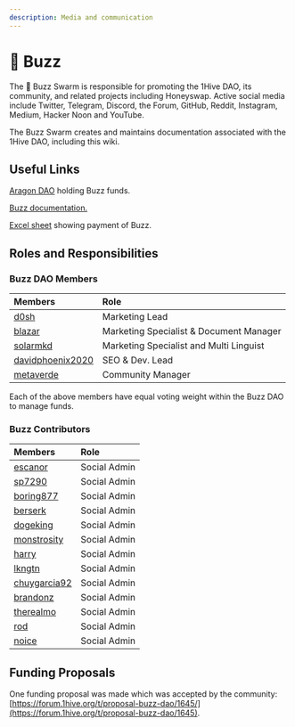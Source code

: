 ```yaml
---
description: Media and communication
---
```


# 🐝 Buzz

The 🐝 Buzz Swarm is responsible for promoting the 1Hive DAO, its community, and related projects including Honeyswap. Active social media include Twitter, Telegram, Discord, the Forum, GitHub, Reddit, Instagram, Medium, Hacker Noon and YouTube.

The Buzz Swarm creates and maintains documentation associated with the 1Hive DAO, including this wiki. 

## Useful Links

 [Aragon DAO](https://aragon.1hive.org/#/buzzdao/) holding Buzz funds.

 [Buzz documentation.](https://drive.google.com/file/d/1giD4QcVfHNUaAwcXWqEdV4jI2CUSQH24/view?usp=sharing)

 [Excel sheet](https://docs.google.com/spreadsheets/d/1UNrQMLVDWS-r7z6Z5MLNRSRP70f_gjbG5DYVceDLrXU/edit#gid=0) showing payment of Buzz.

## Roles and Responsibilities

### Buzz DAO Members

| Members | Role |
| :--- | :--- |
| [d0sh](https://forum.1hive.org/u/d0sh/summary) | Marketing Lead |
| [blazar](https://forum.1hive.org/u/blazar/summary) | Marketing Specialist & Document Manager |
| [solarmkd](https://forum.1hive.org/u/solarmkd/summary) | Marketing Specialist and Multi Linguist |
| [davidphoenix2020](https://forum.1hive.org/u/davidphoenix2020/summary) | SEO & Dev. Lead |
| [metaverde](https://forum.1hive.org/u/metaverde/summary) | Community Manager |

Each of the above members have equal voting weight within the Buzz DAO to manage funds.

### Buzz Contributors

| Members | Role |
| :--- | :--- |
| [escanor](https://forum.1hive.org/u/escanor/summary) | Social Admin |
| [sp7290](https://forum.1hive.org/u/sp7290/summary) | Social Admin |
| [boring877](https://forum.1hive.org/u/boring877/summary) | Social Admin |
| [berserk](https://forum.1hive.org/u/berserk/summary) | Social Admin |
| [dogeking](https://forum.1hive.org/u/dogeking/summary) | Social Admin |
| [monstrosity](https://forum.1hive.org/u/monstrosity/summary) | Social Admin |
| [harry](https://forum.1hive.org/u/harry/summary) | Social Admin |
| [lkngtn](https://forum.1hive.org/u/lkngtn) | Social Admin |
| [chuygarcia92](https://forum.1hive.org/u/chuygarcia92/summary) | Social Admin |
| [brandonz](https://forum.1hive.org/u/brandonz/summary) | Social Admin |
| [therealmo](https://forum.1hive.org/u/therealmo/summary) | Social Admin |
| [rod](https://forum.1hive.org/u/rod/summary) | Social Admin |
| [noice](https://forum.1hive.org/u/noice/summary) | Social Admin |

## Funding Proposals

One funding proposal was made which was accepted by the community:  
[https://forum.1hive.org/t/proposal-buzz-dao/1645/](https://forum.1hive.org/t/proposal-buzz-dao/1645).

